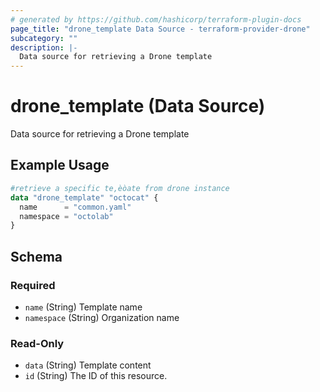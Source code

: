 ```yaml
---
# generated by https://github.com/hashicorp/terraform-plugin-docs
page_title: "drone_template Data Source - terraform-provider-drone"
subcategory: ""
description: |-
  Data source for retrieving a Drone template
---
```


# drone_template (Data Source)

Data source for retrieving a Drone template

## Example Usage

```terraform
#retrieve a specific te,èòate from drone instance
data "drone_template" "octocat" {
  name      = "common.yaml"
  namespace = "octolab"
}
```

<!-- schema generated by tfplugindocs -->
## Schema

### Required

- `name` (String) Template name
- `namespace` (String) Organization name

### Read-Only

- `data` (String) Template content
- `id` (String) The ID of this resource.

